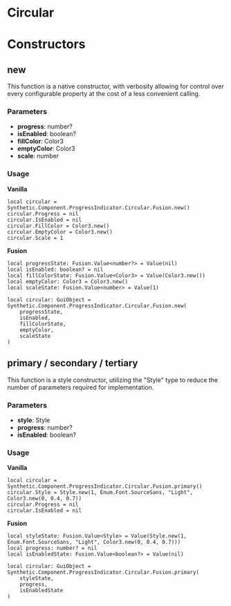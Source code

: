 # Circular


# Constructors


## new
This function is a native constructor, with verbosity allowing for control over every configurable property at the cost of a less convenient calling.

### Parameters
- **progress**: number?
- **isEnabled**: boolean?
- **fillColor**: Color3
- **emptyColor**: Color3
- **scale**: number


### Usage

**Vanilla**
```luau
local circular = Synthetic.Component.ProgressIndicator.Circular.Fusion.new()
circular.Progress = nil
circular.IsEnabled = nil
circular.FillColor = Color3.new()
circular.EmptyColor = Color3.new()
circular.Scale = 1
```

**Fusion**
```luau
local progressState: Fusion.Value<number?> = Value(nil)
local isEnabled: boolean? = nil
local fillColorState: Fusion.Value<Color3> = Value(Color3.new())
local emptyColor: Color3 = Color3.new()
local scaleState: Fusion.Value<number> = Value(1)

local circular: GuiObject = Synthetic.Component.ProgressIndicator.Circular.Fusion.new(
	progressState,
	isEnabled,
	fillColorState,
	emptyColor,
	scaleState
)
```
## primary / secondary / tertiary
This function is a style constructor, utilizing the "Style" type to reduce the number of parameters required for implementation.

### Parameters
- **style**: Style
- **progress**: number?
- **isEnabled**: boolean?


### Usage

**Vanilla**
```luau
local circular = Synthetic.Component.ProgressIndicator.Circular.Fusion.primary()
circular.Style = Style.new(1, Enum.Font.SourceSans, "Light", Color3.new(0, 0.4, 0.7))
circular.Progress = nil
circular.IsEnabled = nil
```

**Fusion**
```luau
local styleState: Fusion.Value<Style> = Value(Style.new(1, Enum.Font.SourceSans, "Light", Color3.new(0, 0.4, 0.7)))
local progress: number? = nil
local isEnabledState: Fusion.Value<boolean?> = Value(nil)

local circular: GuiObject = Synthetic.Component.ProgressIndicator.Circular.Fusion.primary(
	styleState,
	progress,
	isEnabledState
)
```